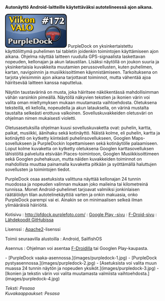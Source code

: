 <!--
Title: 4x16 PurpleDock - Viikon VALO #172
Date: 2014/04/13
Pageimage: valo172-purpledock.png
Tags: Android,SailfishOS,Navigointi
-->

**Autonäyttö Android-laitteille käytettäväksi autotelineessä ajon
aikana.**

![](images/valo172-purpledock.png "fig:valo172-purpledock.png") PurpleDock on
yksinkertaistettu käyttöliittymä puhelimen tai tabletin joidenkin
toimintojen käyttämiseen ajon aikana. Ohjelma näyttää laitteen ruudulla
GPS-signaalista laskettavan nopeuden, kellonajan ja akun lataustilan.
Lisäksi näytöllä on joukon suuria ja yksinkertaisia kuvakkeita muutamien
perussovellusten, kuten puhelimen, kartan, navigoinnin ja
musiikkisoittimen käynnistämiseen. Tarkoituksena on tarjota yleisimmin
ajon aikana tarjottavat toiminnot, mutta vähentää ajoa häiritsevää
laitteen kanssa naputtelua.

Näytön taustavärinä on musta, joka häiritsee näkökentässä mahdollisimman
vähän varsinkin pimeällä. Näytöllä näkyvien tekstien ja ikonien värin
voi valita oman mieltymyksen mukaan muutamasta vaihtoehdosta. Oletuksena
teksteillä, eli kellolla, nopeudella ja akun latauksella, on värinä
mustalta taustalta selkeästi erottuva valkoinen. Sovelluskuvakkeiden
oletusväri on ohjelman nimen mukaisesti violetti.

Oletusasetuksilla ohjelman kuusi sovelluskuvaketta ovat: puhelin,
kartta, paikat, musiikki, äänihaku sekä kotinäyttö. Näistä kolme, eli
puhelin, kartta ja kotinäyttö on kytketty kiinteästi
puhelinsovellukseen, Googlen Maps-sovellukseen ja PurpleDockin
lopettamiseen sekä kotinäytölle palaamiseen. Loput kolme kuvaketta on
kytketty oletuksena Googlen karttasovelluksen lähistöltä palveluita
etsivään Places-toimintoon, Googlen Musiikkisoittimeen sekä Googlen
puhehakuun, mutta näiden kuvakkeiden toiminnot on mahdollista muuttaa
painamalla kuvaketta pitkään ja syöttämällä haluttujen sovellusten ja
toimintojen tiedot.

PurpleDock osaa asetuksista valittuna näyttää kellonajan 24 tunnin
muodossa ja nopeuden valinnan mukaan joko maileina tai kilometreinä
tunnissa. Monet Android-puhelimet tarjoavat valmiiksi jonkinlaisen
räätälöidyn tilan autotelinekäyttöä varten ja onkin makuasia, onko
PurpleDock parempi vai ei. Ainakin se on minimaalisen selkeä ilman
ylimääräisiä häiriöitä.

Kotisivu
:   <http://pfdock.purplefoto.com/>
:   [Google Play
    -sivu](https://play.google.com/store/apps/details?id=com.purplefoto.pfdock)
:   [F-Droid-sivu](https://f-droid.org/repository/browse/?fdfilter=purpledock&fdid=com.purplefoto.pfdock)
:   [Lähdekoodit GitHubissa](https://github.com/ehcloninger)

Lisenssi
:   [Apache2](http://directory.fsf.org/wiki/License:Apache2.0)-lisenssi

Toimii seuraavilla alustoilla
:   Android, SailfishOS

Asennus
:   Ohjelman voi asentaa [F-Droidilla](F-Droid "wikilink") tai Googlen
    Play-kaupasta.

<div class="psgallery" markdown="1">
-   [PurpleDock vaaka-asennossa.](images/purpledock-1.jpg)
-   [PurpleDock pystyasennossa.](images/purpledock-2.jpg)
-   [Asetuksista voi valita muun muassa 24 tunnin näytön ja nopeuden
    yksiköt.](images/purpledock-3.jpg)
-   [Ikonien ja tekstin värin voi valita muutamasta valmiista
    vaihtoehdosta.](images/purpledock-4.jpg)
</div>

*Teksti: Pesasa* <br />
*Kuvakaappaukset: Pesasa*

